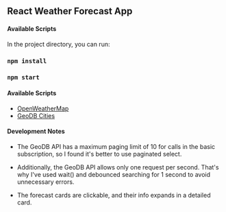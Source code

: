 ## React Weather Forecast App

#### Available Scripts

In the project directory, you can run:

### `npm install`

### `npm start`

#### Available Scripts

- [OpenWeatherMap](https://openweathermap.org/)
- [GeoDB Cities](https://rapidapi.com/wirefreethought/api/geodb-cities/)

#### Development Notes

- The GeoDB API has a maximum paging limit of 10 for calls in the basic subscription, so I found it's better to use paginated select.

- Additionally, the GeoDB API allows only one request per second. That's why I've used wait() and debounced searching for 1 second to avoid unnecessary errors.

- The forecast cards are clickable, and their info expands in a detailed card.
